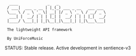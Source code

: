 ```
  ____             _   _                     
 / ___|  ___ _ __ | |_(_) ___ _ __   ___ ___ 
 \___ \ / _ \ '_ \| __| |/ _ \ '_ \ / __/ _ \
  ___| |  __/ | | | |_| |  __/ | | | |_|  __/
 |____/ \___|_| |_|\__|_|\___|_| |_|\___\___|

 The lightweight API framework

 By UniForceMusic                                             
```

STATUS: Stable release. Active development in sentience-v3
